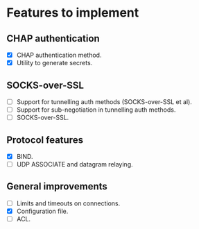 # Features to implement

## CHAP authentication

  - [x] CHAP authentication method.
  - [x] Utility to generate secrets.

## SOCKS-over-SSL

  - [ ] Support for tunnelling auth methods (SOCKS-over-SSL et al).
  - [ ] Support for sub-negotiation in tunnelling auth methods.
  - [ ] SOCKS-over-SSL.

## Protocol features
  - [x] BIND.
  - [ ] UDP ASSOCIATE and datagram relaying.

## General improvements

  - [ ] Limits and timeouts on connections.
  - [x] Configuration file.
  - [ ] ACL.
